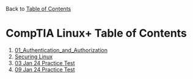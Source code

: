 Back to [Table of Contents](/README.md)

# CompTIA Linux+ Table of Contents
1. [01_Authentication_and_Authorization](/Linux+/01_Authentication_and_Authorization.md)
2. [Securing Linux](/Linux+/Securing_Linux.md)
3. [03 Jan 24 Practice Test](/Linux+/03_Jan_24_Practice_Test.md)
4. [09 Jan 24 Practice Test](/Linux+/09_Jan_24_Practice_Test.md)